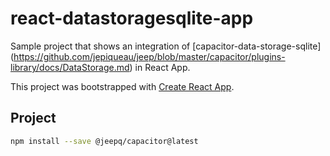 # react-datastoragesqlite-app
Sample project that shows an integration of [capacitor-data-storage-sqlite] (https://github.com/jepiqueau/jeep/blob/master/capacitor/plugins-library/docs/DataStorage.md) 
in React App.

This project was bootstrapped with [Create React App](https://github.com/facebook/create-react-app).

## Project


```bash
npm install --save @jeepq/capacitor@latest

```

